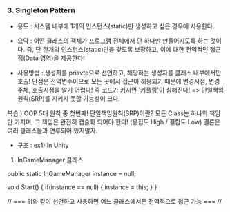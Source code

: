 ### 3. Singleton Pattern

- 용도 :
  시스템 내부에 1개의 인스턴스(static)만 생성하고 싶은 경우에 사용한다.

- 요약 :
  어떤 클래스의 객체가 프로그램 전체에서 단 하나만 만들어지도록 하는 것이다.
  즉, 단 한개의 인스턴스(static)만을 갖도록 보장하고,
  이에 대한 전역적인 접근점(Data 영역)을 제공한다!

- 사용방법 :
  생성자를 priavte으로 선언하고, 해당하는 생성자를 클래스 내부에서만 호출!
  단점은 전역변수이므로 모든 곳에서 접근이 허용되기 때문에 변경시점, 변경주체, 호출시점을 알기 어렵다!
  즉 코드가 커지면 '커플링'이 심해진다! => 단일책임원칙(SRP)를 지키지 못할 가능성이 크다.

복습:) OOP 5대 원칙 중 첫번째! 단일책임원칙(SRP)이란?
모든 Class는 하나의 책임만 가지며,
그 책임은 완전히 캡슐화 되어야 한다! (응집도 High / 결합도 Low)
결론은 여러 클래스들과 연루되어 있지말자.

- 구조 :
  ex1) In Unity

1. InGameManager 클래스

public static InGameManager instance = null;

void Start()
{
if(instance == null)
{
instance = this;
}
}

// === 위와 같이 선언하고 사용하면 어느 클래스에서든 전역적으로 접근 가능 === //
